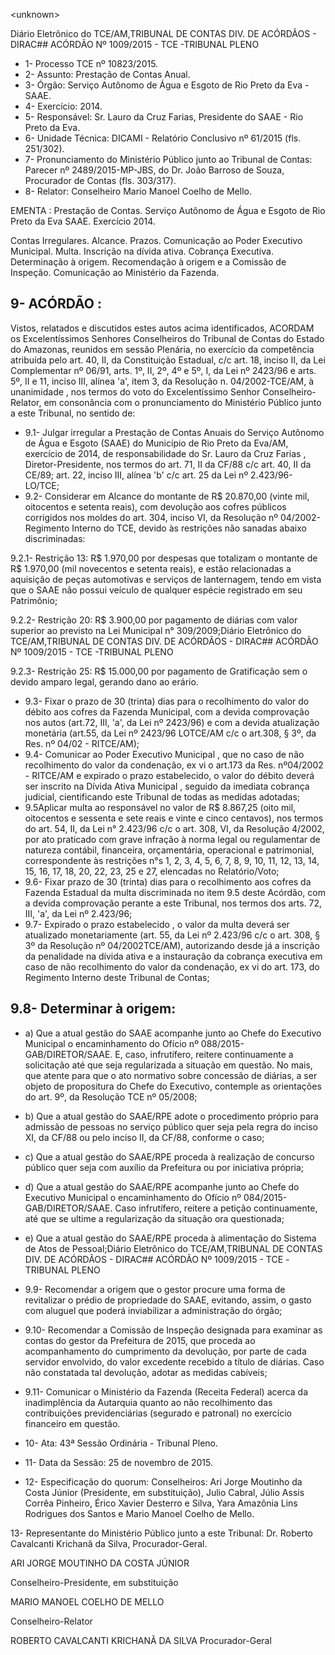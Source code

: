 &lt;unknown&gt;

Diário Eletrônico do TCE/AM,TRIBUNAL DE CONTAS DIV. DE ACÓRDÃOS - DIRAC## ACÓRDÃO Nº 1009/2015 - TCE -TRIBUNAL PLENO

- 1- Processo TCE nº 10823/2015.
- 2- Assunto: Prestação de Contas Anual.
- 3- Órgão: Serviço Autônomo de Água e Esgoto de Rio Preto da Eva - SAAE.
- 4- Exercício: 2014.
- 5- Responsável: Sr. Lauro da Cruz Farias, Presidente do SAAE - Rio Preto da Eva.
- 6- Unidade Técnica: DICAMI - Relatório Conclusivo nº 61/2015 (fls. 251/302).
- 7-  Pronunciamento  do Ministério Público  junto  ao Tribunal  de Contas: Parecer  nº 2489/2015-MP-JBS, do Dr. João Barroso de Souza, Procurador de Contas (fls. 303/317).
- 8- Relator: Conselheiro Mario Manoel Coelho de Mello.

EMENTA : Prestação de Contas. Serviço Autônomo de Água e Esgoto de Rio Preto da Eva SAAE. Exercício 2014.

Contas Irregulares. Alcance. Prazos. Comunicação ao Poder Executivo Municipal. Multa. Inscrição na dívida ativa. Cobrança Executiva. Determinação à origem. Recomendação à origem e a Comissão de Inspeção. Comunicação ao Ministério da Fazenda.

## 9- ACÓRDÃO :

Vistos, relatados e discutidos estes autos acima identificados, ACORDAM os Excelentíssimos Senhores Conselheiros do Tribunal de Contas do Estado do Amazonas, reunidos em sessão Plenária, no exercício da competência atribuída pelo  art.  40,  II, da Constituição Estadual, c/c art. 18, inciso II, da Lei Complementar nº 06/91,  arts. 1º, II, 2º, 4º e 5º, I, da Lei nº 2423/96 e arts. 5º, II e 11, inciso III, alínea 'a', item 3, da Resolução n. 04/2002-TCE/AM, à  unanimidade , nos  termos  do  voto  do  Excelentíssimo  Senhor Conselheiro-Relator, em consonância com o pronunciamento do Ministério Público junto a este Tribunal, no sentido de:

- 9.1- Julgar irregular a Prestação de Contas Anuais do Serviço Autônomo de Água  e  Esgoto  (SAAE)  do  Município  de  Rio  Preto  da  Eva/AM,  exercício  de  2014,  de responsabilidade do Sr. Lauro da Cruz Farias , Diretor-Presidente, nos termos do art. 71, II  da  CF/88  c/c  art.  40,  II  da  CE/89;  art.  22,  inciso  III,  alínea  'b'  c/c  art.  25  da  Lei  nº 2.423/96-LO/TCE;
- 9.2-  Considerar  em  Alcance do  montante  de R$  20.870,00 (vinte mil, oitocentos e setenta reais), com devolução aos cofres públicos corrigidos nos moldes do art.  304,  inciso  VI,  da  Resolução  nº  04/2002-Regimento  Interno  do  TCE,  devido  às restrições não sanadas abaixo discriminadas:

9.2.1-  Restrição  13: R$  1.970,00 por  despesas  que  totalizam  o montante  de  R$  1.970,00  (mil  novecentos  e  setenta  reais),  e  estão  relacionadas  a aquisição de peças automotivas e serviços de lanternagem, tendo em vista que o SAAE não possui veículo de qualquer espécie registrado em seu Patrimônio;

9.2.2- Restrição 20: R$ 3.900,00 por pagamento de diárias com valor superior ao previsto na Lei Municipal n° 309/2009;Diário Eletrônico do TCE/AM,TRIBUNAL DE CONTAS DIV. DE ACÓRDÃOS - DIRAC## ACÓRDÃO Nº 1009/2015 - TCE -TRIBUNAL PLENO

9.2.3-  Restrição  25:  R$  15.000,00 por  pagamento  de  Gratificação sem o devido amparo legal, gerando dano ao erário.

- 9.3- Fixar o prazo de 30 (trinta) dias para o recolhimento do valor do débito aos cofres da Fazenda Municipal, com a devida comprovação nos autos (art.72, III, 'a', da Lei  nº  2423/96)  e  com  a  devida  atualização  monetária  (art.55,  da  Lei  nº  2423/96  LOTCE/AM c/c o art.308, § 3º, da Res. nº 04/02 - RITCE/AM);
- 9.4-  Comunicar  ao  Poder  Executivo  Municipal , que  no  caso  de  não recolhimento do valor da condenação, ex vi o art.173 da Res. nº04/2002  - RITCE/AM e expirado  o  prazo  estabelecido,  o  valor  do  débito  deverá  ser inscrito  na  Dívida  Ativa Municipal , seguido da imediata cobrança judicial, cientificando este Tribunal de todas as medidas adotadas;
- 9.5Aplicar  multa ao  responsável no  valor  de  R$  8.867,25 (oito mil, oitocentos e sessenta e sete reais e vinte e cinco centavos), nos termos do art. 54, II, da Lei n° 2.423/96 c/c o art. 308, VI, da Resolução 4/2002, por ato praticado com grave infração à norma legal ou  regulamentar de natureza contábil, financeira, orçamentária, operacional e patrimonial, correspondente às restrições n°s 1, 2, 3, 4, 5, 6, 7, 8, 9, 10, 11, 12, 13, 14, 15, 16, 17, 18, 20, 22, 23, 25 e 27, elencadas no Relatório/Voto;
- 9.6-  Fixar  prazo de  30  (trinta)  dias para  o  recolhimento  aos  cofres  da Fazenda  Estadual  da multa  discriminada  no  item  9.5  deste  Acórdão,  com  a  devida comprovação perante a este Tribunal, nos termos dos arts. 72, III, 'a', da Lei nº 2.423/96;
- 9.7- Expirado o prazo estabelecido , o valor da multa deverá ser atualizado monetariamente (art. 55, da Lei nº 2.423/96 c/c o art. 308, § 3º da Resolução nº 04/2002TCE/AM),  autorizando  desde  já  a inscrição  da  penalidade  na  dívida  ativa e  a instauração  da  cobrança  executiva em  caso  de  não  recolhimento  do  valor da condenação, ex vi do art. 173, do Regimento Interno deste Tribunal de Contas;

## 9.8- Determinar à origem:

- a) Que a atual gestão do SAAE acompanhe junto ao Chefe do Executivo Municipal  o  encaminhamento  do  Ofício  nº  088/2015-GAB/DIRETOR/SAAE.  E,  caso, infrutífero,  reitere  continuamente  a  solicitação  até  que  seja  regularizada  a  situação  em questão. No mais, que atente para que o ato normativo sobre concessão de diárias, a ser objeto  de  propositura  do  Chefe  do  Executivo,  contemple  as  orientações  do  art.  9º,  da Resolução TCE nº 05/2008;
- b) Que a atual gestão do SAAE/RPE adote  o procedimento  próprio  para admissão de pessoas no serviço público quer seja pela regra do inciso XI, da CF/88 ou pelo inciso II, da CF/88, conforme o caso;
- c) Que  a  atual  gestão  do  SAAE/RPE  proceda  à  realização  de  concurso público quer seja com auxílio da Prefeitura ou por iniciativa própria;
- d) Que  a  atual  gestão  do  SAAE/RPE  acompanhe  junto  ao  Chefe  do Executivo  Municipal  o  encaminhamento  do  Ofício  nº  084/2015-GAB/DIRETOR/SAAE. Caso  infrutífero,  reitere  a  petição  continuamente,  até  que  se  ultime  a  regularização  da situação ora questionada;
- e) Que a atual gestão do SAAE/RPE proceda à alimentação do Sistema de Atos de Pessoal;Diário Eletrônico do TCE/AM,TRIBUNAL DE CONTAS DIV. DE ACÓRDÃOS - DIRAC## ACÓRDÃO Nº 1009/2015 - TCE -TRIBUNAL PLENO

- 9.9- Recomendar a origem que o gestor procure uma forma de revitalizar o prédio  de  propriedade  do  SAAE,  evitando,  assim,  o  gasto  com  aluguel  que  poderá inviabilizar a administração do órgão;
- 9.10-  Recomendar  a  Comissão  de  Inspeção designada  para  examinar  as contas do gestor da Prefeitura de 2015, que proceda ao acompanhamento  do cumprimento  da  devolução,  por  parte  de  cada  servidor  envolvido,  do  valor  excedente recebido  a  título  de  diárias.  Caso  não  constatada  tal  devolução,  adotar  as  medidas cabíveis;
- 9.11-  Comunicar  o  Ministério  da  Fazenda (Receita  Federal)  acerca  da inadimplência da Autarquia quanto ao não recolhimento das contribuições previdenciárias (segurado e patronal) no exercício financeiro em questão.
- 10- Ata: 43ª Sessão Ordinária - Tribunal Pleno.
- 11- Data da Sessão: 25 de novembro de 2015.
- 12-  Especificação  do  quorum: Conselheiros: Ari Jorge  Moutinho  da  Costa  Júnior (Presidente,  em  substituição),  Julio  Cabral,  Júlio  Assis  Corrêa  Pinheiro,  Érico  Xavier Desterro e Silva, Yara Amazônia Lins Rodrigues dos Santos e Mario Manoel Coelho de Mello.

13- Representante do Ministério Público junto a este Tribunal: Dr. Roberto Cavalcanti Krichanã da Silva, Procurador-Geral.

ARI JORGE MOUTINHO DA COSTA JÚNIOR

Conselheiro-Presidente, em substituição

MARIO MANOEL COELHO DE MELLO

Conselheiro-Relator

ROBERTO CAVALCANTI KRICHANÃ DA SILVA Procurador-Geral